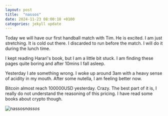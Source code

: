 ```yaml
---
layout: post
title:  "nassos"
date: 2024-11-23 08:00:18 +0100
categories: jekyll update
---
```


Today we will have our first handball match with Tim. He is excited. I am just stretching. It is cold out there. I discarded to run before the match. I will do it during the lunch time.   

I kept reading Harari's book, but I am a little bit stuck. I am finding these pages quite boring and after 10mins I fall asleep.   

Yesterday I ate something wrong. I woke up around 3am with a heavy sense of acidity in my mouth. After some nutella, I am feeling better now.   

Bitcoin almost reach 100000USD yesterday. Crazy. The best part of it is, I really do not understand the reasoning of this pricing. I have read some books about crypto though.


![nassos]()*nassos*&nbsp;



[jekyll-docs]: https://jekyllrb.com/docs/home
[jekyll-gh]:   https://github.com/jekyll/jekyll
[jekyll-talk]: https://talk.jekyllrb.com/
